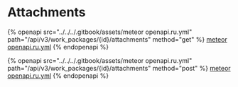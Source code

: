 # Attachments

{% openapi src="../../../.gitbook/assets/meteor openapi.ru.yml" path="/api/v3/work_packages/{id}/attachments" method="get" %}
[meteor openapi.ru.yml](<../../../.gitbook/assets/meteor openapi.ru.yml>)
{% endopenapi %}

{% openapi src="../../../.gitbook/assets/meteor openapi.ru.yml" path="/api/v3/work_packages/{id}/attachments" method="post" %}
[meteor openapi.ru.yml](<../../../.gitbook/assets/meteor openapi.ru.yml>)
{% endopenapi %}
